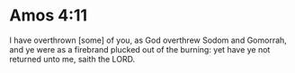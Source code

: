 # Amos 4:11

I have overthrown [some] of you, as God overthrew Sodom and Gomorrah, and ye were as a firebrand plucked out of the burning: yet have ye not returned unto me, saith the LORD.